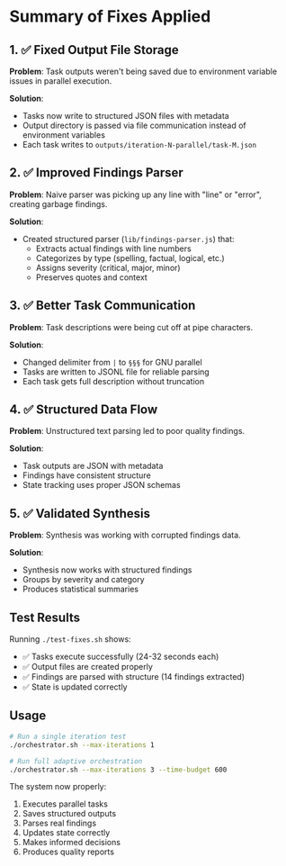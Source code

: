 # Summary of Fixes Applied

## 1. ✅ Fixed Output File Storage
**Problem**: Task outputs weren't being saved due to environment variable issues in parallel execution.

**Solution**: 
- Tasks now write to structured JSON files with metadata
- Output directory is passed via file communication instead of environment variables
- Each task writes to `outputs/iteration-N-parallel/task-M.json`

## 2. ✅ Improved Findings Parser
**Problem**: Naive parser was picking up any line with "line" or "error", creating garbage findings.

**Solution**:
- Created structured parser (`lib/findings-parser.js`) that:
  - Extracts actual findings with line numbers
  - Categorizes by type (spelling, factual, logical, etc.)
  - Assigns severity (critical, major, minor)
  - Preserves quotes and context

## 3. ✅ Better Task Communication
**Problem**: Task descriptions were being cut off at pipe characters.

**Solution**:
- Changed delimiter from `|` to `§§§` for GNU parallel
- Tasks are written to JSONL file for reliable parsing
- Each task gets full description without truncation

## 4. ✅ Structured Data Flow
**Problem**: Unstructured text parsing led to poor quality findings.

**Solution**:
- Task outputs are JSON with metadata
- Findings have consistent structure
- State tracking uses proper JSON schemas

## 5. ✅ Validated Synthesis
**Problem**: Synthesis was working with corrupted findings data.

**Solution**:
- Synthesis now works with structured findings
- Groups by severity and category
- Produces statistical summaries

## Test Results

Running `./test-fixes.sh` shows:
- ✅ Tasks execute successfully (24-32 seconds each)
- ✅ Output files are created properly 
- ✅ Findings are parsed with structure (14 findings extracted)
- ✅ State is updated correctly

## Usage

```bash
# Run a single iteration test
./orchestrator.sh --max-iterations 1

# Run full adaptive orchestration
./orchestrator.sh --max-iterations 3 --time-budget 600
```

The system now properly:
1. Executes parallel tasks
2. Saves structured outputs
3. Parses real findings
4. Updates state correctly
5. Makes informed decisions
6. Produces quality reports